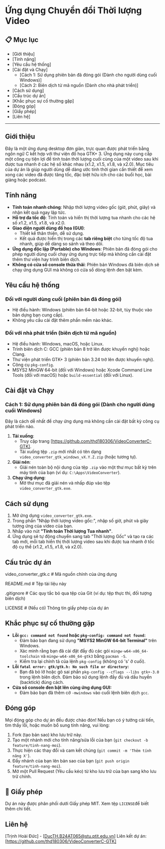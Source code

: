 # Ứng dụng Chuyển đổi Thời lượng Video
## 📋 Mục lục
* [Giới thiệu]
* [Tính năng]
* [Yêu cầu hệ thống]
* [Cài đặt và Chạy]
    * [Cách 1: Sử dụng phiên bản đã đóng gói (Dành cho người dùng cuối Windows)]
    * [Cách 2: Biên dịch từ mã nguồn (Dành cho nhà phát triển)]
* [Cách sử dụng]
* [Cấu trúc dự án]
* [Khắc phục sự cố thường gặp]
* [Đóng góp]
* [Giấy phép]
* [Liên hệ]
---
##  Giới thiệu
Đây là một ứng dụng desktop đơn giản, trực quan được phát triển bằng ngôn ngữ C kết hợp với thư viện đồ họa GTK+ 3. Ứng dụng này cung cấp một công cụ tiện lợi để tính toán thời lượng cuối cùng của một video sau khi được tua nhanh ở các hệ số khác nhau (x1.2, x1.5, x1.8, và x2.0).
Mục tiêu của dự án là giúp người dùng dễ dàng ước tính thời gian cần thiết để xem xong các video đã được tăng tốc, đặc biệt hữu ích cho các buổi học, bài giảng hoặc podcast.
##  Tính năng
* **Tính toán nhanh chóng**: Nhập thời lượng video gốc (giờ, phút, giây) và nhận kết quả ngay lập tức.
* **Hỗ trợ đa tốc độ**: Tính toán và hiển thị thời lượng tua nhanh cho các hệ số $x1.2$, $x1.5$, $x1.8$, và $x2.0$.
* **Giao diện người dùng đồ họa (GUI)**:
    * Thiết kế thân thiện, dễ sử dụng.
    * Kết quả được hiển thị trong các **tab riêng biệt** cho từng tốc độ tua nhanh, giúp dễ dàng so sánh và theo dõi.
* **Ứng dụng độc lập (Portable) cho Windows**: Phiên bản đã đóng gói cho phép người dùng cuối chạy ứng dụng trực tiếp mà không cần cài đặt thêm thư viện hay trình biên dịch.
* **Không có cửa sổ console thừa thãi**: Phiên bản Windows đã biên dịch sẽ chạy ứng dụng GUI mà không có cửa sổ dòng lệnh đen bật kèm.
##  Yêu cầu hệ thống
### Đối với người dùng cuối (phiên bản đã đóng gói)
* Hệ điều hành: Windows (phiên bản 64-bit hoặc 32-bit, tùy thuộc vào bản dựng bạn cung cấp).
* Không yêu cầu cài đặt thêm phần mềm nào khác.
### Đối với nhà phát triển (biên dịch từ mã nguồn)
* Hệ điều hành: Windows, macOS, hoặc Linux.
* Trình biên dịch C: GCC (phiên bản 8 trở lên được khuyến nghị) hoặc Clang.
* Thư viện phát triển GTK+ 3 (phiên bản 3.24 trở lên được khuyến nghị).
* Công cụ `pkg-config`.
* MSYS2 MinGW 64-bit (đối với Windows) hoặc Xcode Command Line Tools (đối với macOS) hoặc `build-essential` (đối với Linux).
## Cài đặt và Chạy
### Cách 1: Sử dụng phiên bản đã đóng gói (Dành cho người dùng cuối Windows)
Đây là cách dễ nhất để chạy ứng dụng mà không cần cài đặt bất kỳ công cụ phát triển nào.
1.  **Tải xuống**:
    * Truy cập trang [https://github.com/thd180306/VideoConverterC-GTK].
    * Tải xuống tệp `.zip` mới nhất có tên dạng `video_converter_gtk_windows_vX.Y.Z.zip` (hoặc tương tự).
2.  **Giải nén**:
    * Giải nén toàn bộ nội dung của tệp `.zip` vào một thư mục bất kỳ trên máy tính của bạn (ví dụ: `C:\Apps\VideoConverter`).
3.  **Chạy ứng dụng**:
    * Mở thư mục đã giải nén và nhấp đúp vào tệp `video_converter_gtk.exe`.
##  Cách sử dụng
1.  Mở ứng dụng `video_converter_gtk.exe`.
2.  Trong phần "Nhập thời lượng video gốc:", nhập số giờ, phút và giây tương ứng của video của bạn.
3.  Nhấp vào nút **"Tính toán Thời lượng Tua nhanh"**.
4.  Ứng dụng sẽ tự động chuyển sang tab "Thời lượng Gốc" và tạo ra các tab mới, mỗi tab hiển thị thời lượng video sau khi được tua nhanh ở tốc độ cụ thể ($x1.2$, $x1.5$, $x1.8$, và $x2.0$).
##  Cấu trúc dự án
 video_converter_gtk.c  # Mã nguồn chính của ứng dụng
 
 README.md              # Tệp tài liệu này
 
.gitignore             # Các quy tắc bỏ qua tệp của Git (ví dụ: tệp thực thi, đối tượng biên dịch)

 LICENSE                # (Nếu có) Thông tin giấy phép của dự án
## Khắc phục sự cố thường gặp
* **Lỗi `gcc: command not found` hoặc `pkg-config: command not found`:**
    * Đảm bảo bạn đang sử dụng **"MSYS2 MinGW 64-bit Terminal"** trên Windows.
    * Xác minh rằng bạn đã cài đặt đầy đủ các gói `mingw-w64-x86_64-toolchain` và `mingw-w64-x86_64-gtk3` bằng `pacman -S`.
    * Kiểm tra lại chính tả của lệnh `pkg-config` (không có 's' ở cuối).
* **Lỗi `fatal error: gtk/gtk.h: No such file or directory`:**
    * Bạn đã bỏ lỡ hoặc gõ sai phần `pkg-config --cflags --libs gtk+-3.0` trong lệnh biên dịch. Đảm bảo sử dụng lệnh đầy đủ và dấu huyền (backtick) đúng cách.
* **Cửa sổ console đen bật lên cùng ứng dụng GUI:**
    * Đảm bảo bạn đã thêm cờ `-mwindows` vào cuối lệnh biên dịch `gcc`.
## Đóng góp
Mọi đóng góp cho dự án đều được chào đón! Nếu bạn có ý tưởng cải tiến, tìm thấy lỗi, hoặc muốn bổ sung tính năng, vui lòng:
1.  Fork (tạo bản sao) kho lưu trữ này.
2.  Tạo một nhánh mới cho tính năng/sửa lỗi của bạn (`git checkout -b feature/tinh-nang-moi`).
3.  Thực hiện các thay đổi và cam kết chúng (`git commit -m 'Thêm tính năng X'`).
4.  Đẩy nhánh của bạn lên bản sao của bạn (`git push origin feature/tinh-nang-moi`).
5.  Mở một Pull Request (Yêu cầu kéo) từ kho lưu trữ của bạn sang kho lưu trữ chính.
## 📄 Giấy phép
Dự án này được phân phối dưới Giấy phép MIT. Xem tệp `LICENSE`để biết thêm chi tiết.
## Liên hệ
[Trịnh Hoài Đức] - [DucTH.B24AT065@stu.ptit.edu.vn]
Liên kết dự án: [https://github.com/thd180306/VideoConverterC-GTK]
